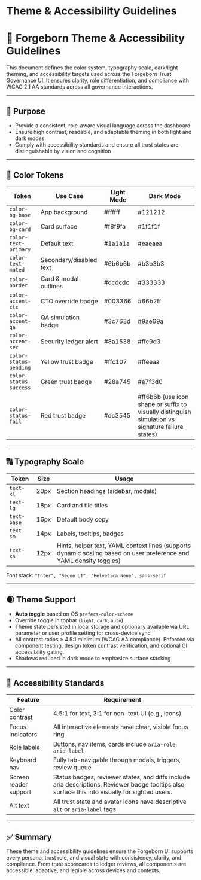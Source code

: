 # Theme & Accessibility Guidelines

# 🎨 Forgeborn Theme & Accessibility Guidelines

This document defines the color system, typography scale, dark/light theming, and accessibility targets used across the Forgeborn Trust Governance UI. It ensures clarity, role differentiation, and compliance with WCAG 2.1 AA standards across all governance interactions.

---

## 🎯 Purpose

- Provide a consistent, role-aware visual language across the dashboard
- Ensure high contrast, readable, and adaptable theming in both light and dark modes
- Comply with accessibility standards and ensure all trust states are distinguishable by vision and cognition

---

## 🌈 Color Tokens

| Token | Use Case | Light Mode | Dark Mode |
| --- | --- | --- | --- |
| `color-bg-base` | App background | #ffffff | #121212 |
| `color-bg-card` | Card surface | #f8f9fa | #1f1f1f |
| `color-text-primary` | Default text | #1a1a1a | #eaeaea |
| `color-text-muted` | Secondary/disabled text | #6b6b6b | #b3b3b3 |
| `color-border` | Card & modal outlines | #dcdcdc | #333333 |
| `color-accent-ctc` | CTO override badge | #003366 | #66b2ff |
| `color-accent-qa` | QA simulation badge | #3c763d | #9ae69a |
| `color-accent-sec` | Security ledger alert | #8a1538 | #ffc9d3 |
| `color-status-pending` | Yellow trust badge | #ffc107 | #ffeeaa |
| `color-status-success` | Green trust badge | #28a745 | #a7f3d0 |
| `color-status-fail` | Red trust badge | #dc3545 | #ff6b6b (use icon shape or suffix to visually distinguish simulation vs signature failure states) |

---

## 🔠 Typography Scale

| Token | Size | Usage |
| --- | --- | --- |
| `text-xl` | 20px | Section headings (sidebar, modals) |
| `text-lg` | 18px | Card and tile titles |
| `text-base` | 16px | Default body copy |
| `text-sm` | 14px | Labels, tooltips, badges |
| `text-xs` | 12px | Hints, helper text, YAML context lines (supports dynamic scaling based on user preference and YAML density toggles) |

Font stack: `"Inter", "Segoe UI", "Helvetica Neue", sans-serif`

---

## 🌒 Theme Support

- **Auto toggle** based on OS `prefers-color-scheme`
- Override toggle in topbar (`light`, `dark`, `auto`)
- Theme state persisted in local storage and optionally available via URL parameter or user profile setting for cross-device sync
- All contrast ratios ≥ 4.5:1 minimum (WCAG AA compliance). Enforced via component testing, design token contrast verification, and optional CI accessibility gating.
- Shadows reduced in dark mode to emphasize surface stacking

---

## 🧩 Accessibility Standards

| Feature | Requirement |
| --- | --- |
| Color contrast | 4.5:1 for text, 3:1 for non-text UI (e.g., icons) |
| Focus indicators | All interactive elements have clear, visible focus ring |
| Role labels | Buttons, nav items, cards include `aria-role`, `aria-label` |
| Keyboard nav | Fully tab-navigable through modals, triggers, review queue |
| Screen reader support | Status badges, reviewer states, and diffs include aria descriptions. Reviewer badge tooltips also surface this info visually for sighted users. |
| Alt text | All trust state and avatar icons have descriptive `alt` or `aria-label` tags |

---

## ✅ Summary

These theme and accessibility guidelines ensure the Forgeborn UI supports every persona, trust role, and visual state with consistency, clarity, and compliance. From trust scorecards to ledger reviews, all components are accessible, adaptive, and legible across devices and contexts.